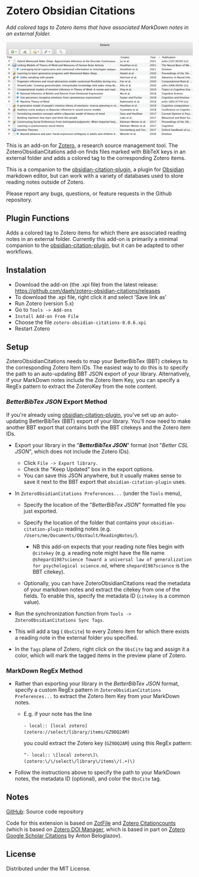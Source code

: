 # Zotero Obsidian Citations

_Add colored tags to Zotero items that have associated MarkDown notes in an external folder._

![ZoteroObsidianCitationsScreenshot](ZoteroObsidianCitationsScreenshot.png)

This is an add-on for [Zotero](https://www.zotero.org), a research source management tool. The ZoteroObsidianCitations add-on finds files marked with BibTeX keys in an external folder and adds a colored tag to the corresponding Zotero items.

This is a companion to the [obsidian-citation-plugin](https://github.com/hans/obsidian-citation-plugin), a plugin for [Obsidian](https://obsidian.md) markdown editor, but can work with a variety of databases used to store reading notes outside of Zotero.

Please report any bugs, questions, or feature requests in the Github repository.

## Plugin Functions

Adds a colored tag to Zotero items for which there are associated reading notes in an external folder. Currently this add-on is primarily a minimal companion to the [obsidian-citation-plugin](https://github.com/hans/obsidian-citation-plugin), but it can be adapted to other workflows.

## Instalation

- Download the add-on (the .xpi file) from the latest release: https://github.com/daeh/zotero-obsidian-citations/releases
- To download the .xpi file, right click it and select 'Save link as'
- Run Zotero (version 5.x)
- Go to `Tools -> Add-ons`
- `Install Add-on From File`
- Choose the file `zotero-obsidian-citations-0.0.6.xpi`
- Restart Zotero

## Setup

ZoteroObsidianCitations needs to map your BetterBibTex (BBT) citekeys to the corresponding Zotero Item IDs. The easiest way to do this is to specify the path to an auto-updating BBT JSON export of your library. Alternatively, if your MarkDown notes include the Zotero Item Key, you can specify a RegEx pattern to extract the ZoteroKey from the note content.

### _BetterBibTex JSON_ Export Method

If you're already using [obsidian-citation-plugin](https://github.com/hans/obsidian-citation-plugin), you've set up an auto-updating BetterBibTex (BBT) export of your library. You'll now need to make another BBT export that contains both the BBT citekeys and the Zotero item IDs.

- Export your library in the "**_BetterBibTex JSON_**" format (not "_Better CSL JSON_", which does not include the Zotero IDs).
  - Click `File -> Export library`.
  - Check the "Keep Updated" box in the export options.
  - You can save this JSON anywhere, but it usually makes sense to save it next to the BBT export that `obsidian-citation-plugin` uses.
- In `ZoteroObsidianCitations Preferences...` (under the `Tools` menu),

  - Specify the location of the "_BetterBibTex JSON_" formatted file you just exported.
  - Specify the location of the folder that contains your `obsidian-citation-plugin` reading notes (e.g. `/Users/me/Documents/ObsVault/ReadingNotes/`).

    - NB this add-on expects that your reading note files begin with `@citekey` (e.g. a reading note might have the file name `@shepard1987science Toward a universal law of generalization for psychological science.md`, where `shepard1987science` is the BBT citekey).

  - Optionally, you can have ZoteroObsidianCitations read the metadata of your markdown notes and extract the citekey from one of the fields. To enable this, specify the metadata ID (`citekey` is a common value).

- Run the synchronization function from `Tools -> ZoteroObsidianCitations Sync Tags`.
- This will add a tag ( `ObsCite`) to every Zotero item for which there exists a reading note in the external folder you specified.
- In the `Tags` plane of Zotero, right click on the `ObsCite` tag and assign it a color, which will mark the tagged items in the preview plane of Zotero.

### MarkDown RegEx Method

- Rather than exporting your library in the _BetterBibTex JSON_ format, specify a custom RegEx pattern in `ZoteroObsidianCitations Preferences...` to extract the Zotero Item Key from your MarkDown notes.

  - E.g. if your note has the line

    `- local:: [local zotero](zotero://select/library/items/GZ9DQ2AM)`

    you could extract the Zotero key (`GZ9DQ2AM`) using this RegEx pattern:

    `^- local:: \[local zotero\]\(zotero:\/\/select\/library\/items\/(.+)\)`

- Follow the instructions above to specify the path to your MarkDown notes, the metadata ID (optional), and color the `ObsCite` tag.

## Notes

[GitHub](https://github.com/daeh/zotero-obsidian-citations): Source code repository

Code for this extension is based on [ZotFile](https://github.com/jlegewie/zotfile) and [Zotero Citationcounts](https://github.com/eschnett/zotero-citationcounts) (which is based on [Zotero DOI Manager](https://github.com/bwiernik/zotero-shortdoi), which is based in part on [Zotero Google Scholar Citations](https://github.com/beloglazov/zotero-scholar-citations) by Anton Beloglazov).

## License

Distributed under the MIT License.
